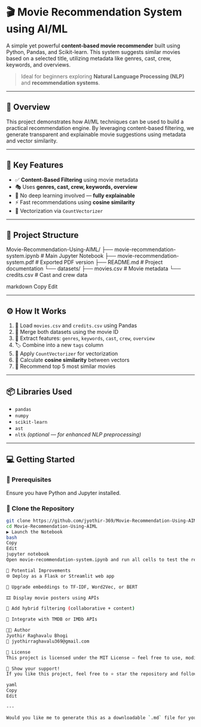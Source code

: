 # 🎬 Movie Recommendation System using AI/ML

A simple yet powerful **content-based movie recommender** built using Python, Pandas, and Scikit-learn. This system suggests similar movies based on a selected title, utilizing metadata like genres, cast, crew, keywords, and overviews.

> Ideal for beginners exploring **Natural Language Processing (NLP)** and **recommendation systems**.

---

## 🚀 Overview

This project demonstrates how AI/ML techniques can be used to build a practical recommendation engine. By leveraging content-based filtering, we generate transparent and explainable movie suggestions using metadata and vector similarity.

---

## 🎯 Key Features

- ✅ **Content-Based Filtering** using movie metadata  
- 🎭 Uses **genres, cast, crew, keywords, overview**
- 🧠 No deep learning involved — **fully explainable**
- ⚡ Fast recommendations using **cosine similarity**
- 🧮 Vectorization via `CountVectorizer`

---

## 📁 Project Structure

Movie-Recommendation-Using-AIML/
├── movie-recommendation-system.ipynb # Main Jupyter Notebook
├── movie-recommendation-system.pdf # Exported PDF version
├── README.md # Project documentation
└── datasets/
├── movies.csv # Movie metadata
└── credits.csv # Cast and crew data

markdown
Copy
Edit

---

## ⚙️ How It Works

1. 📂 Load `movies.csv` and `credits.csv` using Pandas  
2. 🔗 Merge both datasets using the movie ID  
3. 🧾 Extract features: `genres`, `keywords`, `cast`, `crew`, `overview`  
4. 🏷️ Combine into a new `tags` column  
5. 🔢 Apply `CountVectorizer` for vectorization  
6. 📐 Calculate **cosine similarity** between vectors  
7. 🎯 Recommend top 5 most similar movies  

---

## 📦 Libraries Used

- `pandas`
- `numpy`
- `scikit-learn`
- `ast`
- `nltk` *(optional — for enhanced NLP preprocessing)*

---

## 💻 Getting Started

### 🔨 Prerequisites

Ensure you have Python and Jupyter installed.

### 🚀 Clone the Repository

```bash
git clone https://github.com/jyothir-369/Movie-Recommendation-Using-AIML.git
cd Movie-Recommendation-Using-AIML
▶️ Launch the Notebook
bash
Copy
Edit
jupyter notebook
Open movie-recommendation-system.ipynb and run all cells to test the recommendations.

🔧 Potential Improvements
🌐 Deploy as a Flask or Streamlit web app

🧠 Upgrade embeddings to TF-IDF, Word2Vec, or BERT

🎞️ Display movie posters using APIs

🔁 Add hybrid filtering (collaborative + content)

📡 Integrate with TMDB or IMDb APIs

👨‍💻 Author
Jyothir Raghavalu Bhogi
📧 jyothirraghavalu369@gmail.com

🪪 License
This project is licensed under the MIT License — feel free to use, modify, and distribute with attribution.

🌟 Show your support!
If you like this project, feel free to ⭐ star the repository and follow for more!

yaml
Copy
Edit

---

Would you like me to generate this as a downloadable `.md` file for your GitHub repo? Or include badge sections (e.g., MIT License badge, Python version, etc.)?
